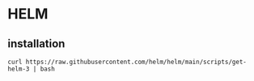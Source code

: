 # HELM



## installation 
````
curl https://raw.githubusercontent.com/helm/helm/main/scripts/get-helm-3 | bash
````